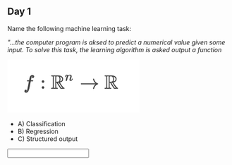 ## Day 1

Name the following machine learning task:

*"...the computer program is aksed to predict a numerical value given some input. To solve this task, the learning algorithm is asked output a function*

![day1_function1](images/Day1_Function1.png "Day 1 - Function 1")



- A) Classification
- B) Regression
- C) Structured output

<input type="text" id="day1_answer_box" name="day1_answer_box"/>

